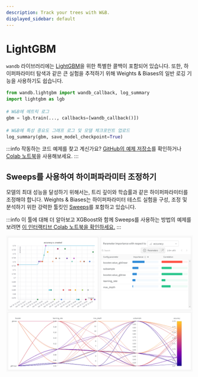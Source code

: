 ```yaml
---
description: Track your trees with W&B.
displayed_sidebar: default
---
```


# LightGBM

`wandb` 라이브러리에는 [LightGBM](https://lightgbm.readthedocs.io/en/latest/)을 위한 특별한 콜백이 포함되어 있습니다. 또한, 하이퍼파라미터 탐색과 같은 큰 실험을 추적하기 위해 Weights & Biases의 일반 로깅 기능을 사용하기도 쉽습니다.

```python
from wandb.lightgbm import wandb_callback, log_summary
import lightgbm as lgb

# W&B에 메트릭 로그
gbm = lgb.train(..., callbacks=[wandb_callback()])

# W&B에 특성 중요도 그래프 로그 및 모델 체크포인트 업로드
log_summary(gbm, save_model_checkpoint=True)
```

:::info
작동하는 코드 예제를 찾고 계신가요? [GitHub의 예제 저장소](https://github.com/wandb/examples/tree/master/examples/boosting-algorithms)를 확인하거나 [Colab 노트북](https://colab.research.google.com/github/wandb/examples/blob/master/colabs/boosting/Simple\_LightGBM\_Integration.ipynb)을 사용해보세요.
:::

## Sweeps를 사용하여 하이퍼파라미터 조정하기

모델의 최대 성능을 달성하기 위해서는, 트리 깊이와 학습률과 같은 하이퍼파라미터를 조정해야 합니다. Weights & Biases는 하이퍼파라미터 테스트 실험을 구성, 조정 및 분석하기 위한 강력한 툴킷인 [Sweeps](../sweeps/)를 포함하고 있습니다.

:::info
이 툴에 대해 더 알아보고 XGBoost와 함께 Sweeps를 사용하는 방법의 예제를 보려면 [이 인터랙티브 Colab 노트북을 확인하세요.](http://wandb.me/xgb-sweeps-colab)
:::

![tl;dr: 이 분류 데이터셋에서는 트리가 선형 학습자보다 우수한 성능을 보입니다.](/images/integrations/lightgbm_sweeps.png)